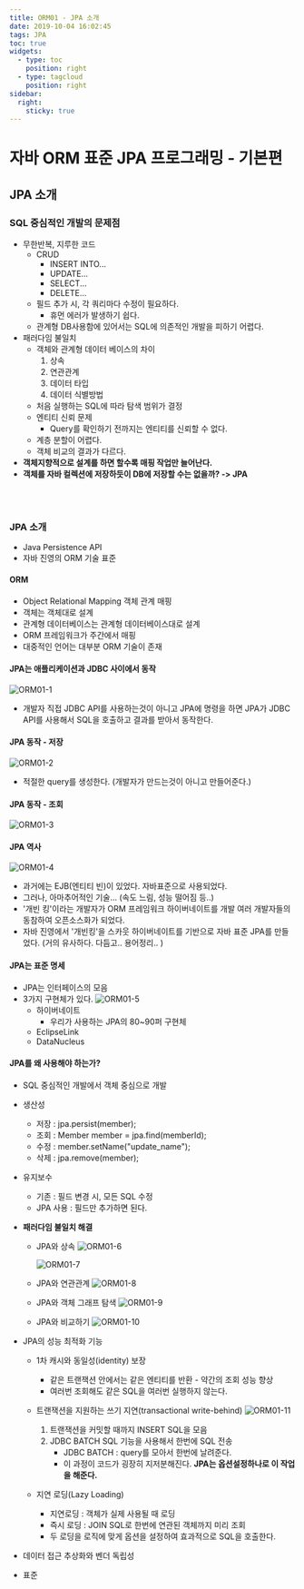```yaml
---
title: ORM01 - JPA 소개
date: 2019-10-04 16:02:45
tags: JPA
toc: true
widgets:
  - type: toc
    position: right
  - type: tagcloud
    position: right
sidebar:
  right:
    sticky: true
---
```


# 자바 ORM 표준 JPA 프로그래밍 - 기본편

## JPA 소개
<!-- more -->
### SQL 중심적인 개발의 문제점

- 무한반복, 지루한 코드
  - CRUD
    - INSERT INTO...
    - UPDATE...
    - SELECT...
    - DELETE...
  - 필드 추가 시, 각 쿼리마다 수정이 필요하다.
    - 휴먼 에러가 발생하기 쉽다.
  - 관계형 DB사용함에 있어서는 SQL에 의존적인 개발을 피하기 어렵다.
- 패러다임 불일치
  - 객체와 관계형 데이터 베이스의 차이
    1. 상속
    2. 연관관계
    3. 데이터 타입
    4. 데이터 식별방법
  - 처음 실행하는 SQL에 따라 탐색 범위가 결정
  - 엔티티 신뢰 문제
    - Query를 확인하기 전까지는 엔티티를 신뢰할 수 없다.
  - 계층 분할이 어렵다.
  - 객체 비교의 결과가 다르다.
- **객체지향적으로 설계를 하면 할수록 매핑 작업만 늘어난다.**
- **객체를 자바 컬렉션에 저장하듯이 DB에 저장할 수는 없을까? -> JPA**

<br><br>

### JPA 소개
- Java Persistence API
- 자바 진영의 ORM 기술 표준

#### ORM
- Object Relational Mapping 객체 관계 매핑
- 객체는 객체대로 설계
- 관계형 데이터베이스는 관계형 데이터베이스대로 설계
- ORM 프레임워크가 주간에서 매핑
- 대중적인 언어는 대부분 ORM 기술이 존재

#### JPA는 애플리케이션과 JDBC 사이에서 동작

![ORM01-1](/images/jpa/ORM-JPA/ORM01-1.png)
- 개발자 직접 JDBC API를 사용하는것이 아니고 JPA에 명령을 하면 JPA가 JDBC API를 사용해서 SQL을 호출하고 결과를 받아서 동작한다.

#### JPA 동작 - 저장

![ORM01-2](/images/jpa/ORM-JPA/ORM01-2.png)
- 적절한 query를 생성한다. (개발자가 만드는것이 아니고 만들어준다.)

#### JPA 동작 - 조회

![ORM01-3](/images/jpa/ORM-JPA/ORM01-3.png)

#### JPA 역사

![ORM01-4](/images/jpa/ORM-JPA/ORM01-4.png)
- 과거에는 EJB(엔티티 빈)이 있었다. 자바표준으로 사용되었다.
- 그러나, 아마추어적인 기술... (속도 느림, 성능 떨어짐 등..)
- '개빈 킹'이라는 개발자가 ORM 프레임워크 하이버네이트를 개발
  여러 개발자들의 동참하여 오픈소스화가 되었다.
- 자바 진영에서 '개빈킹'을 스카웃 하이버네이트를 기반으로 자바 표준 JPA를 만들었다.
  (거의 유사하다. 다듬고.. 용어정리.. )

#### JPA는 표준 명세

- JPA는 인터페이스의 모음
- 3가지 구현체가 있다.
  ![ORM01-5](/images/jpa/ORM-JPA/ORM01-5.png)
  - 하이버네이트
    - 우리가 사용하는 JPA의 80~90퍼 구현체
  - EclipseLink
  - DataNucleus

#### JPA를 왜 사용해야 하는가?

- SQL 중심적인 개발에서 객체 중심으로 개발
- 생산성
  - 저장 : jpa.persist(member);
  - 조회 : Member member = jpa.find(memberId);
  - 수정 : member.setName("update_name");
  - 삭제 : jpa.remove(member);

- 유지보수
  - 기존 : 필드 변경 시, 모든 SQL 수정
  - JPA 사용 : 필드만 추가하면 된다.

- **패러다임 불일치 해결**
  - JPA와 상속
    ![ORM01-6](/images/jpa/ORM-JPA/ORM01-6.png)

    ![ORM01-7](/images/jpa/ORM-JPA/ORM01-7.png)

  - JPA와 연관관계
    ![ORM01-8](/images/jpa/ORM-JPA/ORM01-8.png)

  - JPA와 객체 그래프 탐색
    ![ORM01-9](/images/jpa/ORM-JPA/ORM01-9.png)

  - JPA와 비교하기
    ![ORM01-10](/images/jpa/ORM-JPA/ORM01-10.png)

- JPA의 성능 최적화 기능
  - 1차 캐시와 동일성(identity) 보장
    - 같은 트랜잭션 안에서는 같은 엔티티를 반환 - 약간의 조회 성능 향상
    - 여러번 조회해도 같은 SQL을 여러번 실행하지 않는다.
    
  - 트랜잭션을 지원하는 쓰기 지연(transactional write-behind)
    ![ORM01-11](/images/jpa/ORM-JPA/ORM01-11.png)
    1. 트랜잭션을 커밋할 때까지 INSERT SQL을 모음
    2. JDBC BATCH SQL 기능을 사용해서 한번에 SQL 전송
       - JDBC BATCH : query를 모아서 한번에 날려준다.
       - 이 과정이 코드가 굉장히 지저분해진다. **JPA는 옵션설정하나로 이 작업을 해준다.**

  - 지연 로딩(Lazy Loading)
    - 지연로딩 : 객체가 실제 사용될 때 로딩
    - 즉시 로딩 : JOIN SQL로 한번에 연관된 객체까지 미리 조회
    - 두 로딩을 로직에 맞게 옵션을 설정하여 효과적으로 SQL을 호출한다.

- 데이터 접근 추상화와 벤더 독립성
- 표준

<br><br>
